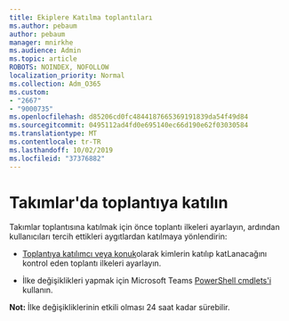 ```yaml
---
title: Ekiplere Katılma toplantıları
ms.author: pebaum
author: pebaum
manager: mnirkhe
ms.audience: Admin
ms.topic: article
ROBOTS: NOINDEX, NOFOLLOW
localization_priority: Normal
ms.collection: Adm_O365
ms.custom:
- "2667"
- "9000735"
ms.openlocfilehash: d85206cd0fc4844187665369191839da54f49d84
ms.sourcegitcommit: 0495112ad4fd0e695140ec66d190e62f03030584
ms.translationtype: MT
ms.contentlocale: tr-TR
ms.lasthandoff: 10/02/2019
ms.locfileid: "37376882"
---
```

# <a name="join-a-meeting-in-teams"></a>Takımlar'da toplantıya katılın

Takımlar toplantısına katılmak için önce toplantı ilkeleri ayarlayın, ardından kullanıcıları tercih ettikleri aygıtlardan katılmaya yönlendirin:

- [Toplantıya katılımcı veya konuk](https://docs.microsoft.com/microsoftteams/meeting-policies-in-teams#meeting-policy-settings---participants--guests)olarak kimlerin katılıp katLanacağını kontrol eden toplantı ilkeleri ayarlayın. 

- İlke değişiklikleri yapmak için Microsoft Teams [PowerShell cmdlets'i](https://docs.microsoft.com/en-us/microsoftteams/teams-powershell-overview) kullanın.    

**Not:** İlke değişikliklerinin etkili olması 24 saat kadar sürebilir.